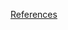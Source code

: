 [References](https://www.digitalocean.com/community/tutorials/how-to-deploy-postgres-to-kubernetes-cluster)
